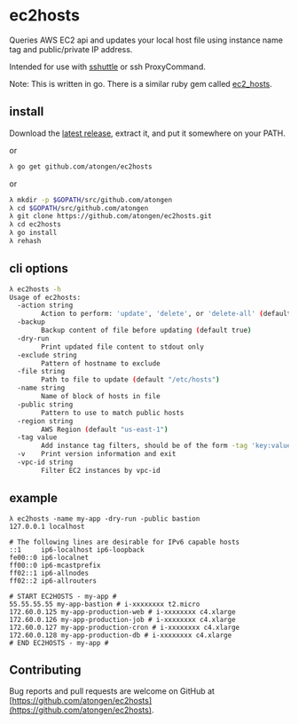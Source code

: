 # ec2hosts

Queries AWS EC2 api and updates your local host file using instance name tag and public/private IP address.

Intended for use with [sshuttle](https://github.com/sshuttle/sshuttle) or ssh ProxyCommand.

Note: This is written in go. There is a similar ruby gem called [ec2_hosts](https://github.com/atongen/ec2_hosts).

## install

Download the [latest release](https://github.com/atongen/ec2hosts/releases), extract it,
and put it somewhere on your PATH.

or

```sh
λ go get github.com/atongen/ec2hosts
```

or

```sh
λ mkdir -p $GOPATH/src/github.com/atongen
λ cd $GOPATH/src/github.com/atongen
λ git clone https://github.com/atongen/ec2hosts.git
λ cd ec2hosts
λ go install
λ rehash
```

## cli options

```sh
λ ec2hosts -h
Usage of ec2hosts:
  -action string
        Action to perform: 'update', 'delete', or 'delete-all' (default "update")
  -backup
        Backup content of file before updating (default true)
  -dry-run
        Print updated file content to stdout only
  -exclude string
        Pattern of hostname to exclude
  -file string
        Path to file to update (default "/etc/hosts")
  -name string
        Name of block of hosts in file
  -public string
        Pattern to use to match public hosts
  -region string
        AWS Region (default "us-east-1")
  -tag value
        Add instance tag filters, should be of the form -tag 'key:value'
  -v    Print version information and exit
  -vpc-id string
        Filter EC2 instances by vpc-id
```

## example

```
λ ec2hosts -name my-app -dry-run -public bastion
127.0.0.1 localhost

# The following lines are desirable for IPv6 capable hosts
::1     ip6-localhost ip6-loopback
fe00::0 ip6-localnet
ff00::0 ip6-mcastprefix
ff02::1 ip6-allnodes
ff02::2 ip6-allrouters

# START EC2HOSTS - my-app #
55.55.55.55 my-app-bastion # i-xxxxxxxx t2.micro
172.60.0.125 my-app-production-web # i-xxxxxxxx c4.xlarge
172.60.0.126 my-app-production-job # i-xxxxxxxx c4.xlarge
172.60.0.127 my-app-production-cron # i-xxxxxxxx c4.xlarge
172.60.0.128 my-app-production-db # i-xxxxxxxx c4.xlarge
# END EC2HOSTS - my-app #
```

## Contributing

Bug reports and pull requests are welcome on GitHub at [https://github.com/atongen/ec2hosts](https://github.com/atongen/ec2hosts).
